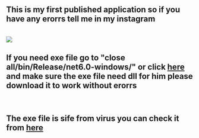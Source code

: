 <h2>This is my first published application so if you have any erorrs tell me in my instagram</h2>
<br>
<img src="https://raw.githubusercontent.com/lv-wk/close-all/main/photo%20app.jpg">
<br>
<h2>If you need exe file go to "close all/bin/Release/net6.0-windows/" or click <a href ="https://github.com/lv-wk/close-all/tree/main/close%20all/bin/Release/net6.0-windows">here</a>
and make sure the exe file need dll for him please download it to work without erorrs</h2>
<br>
<h2>The exe file is sife from virus you can check it from <a href="https://www.virustotal.com"> here </a></h2>
